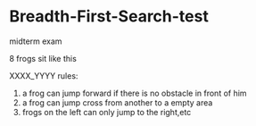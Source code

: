 # Breadth-First-Search-test
midterm exam

8 frogs sit like this

XXXX_YYYY
rules:
  1.  a frog can jump forward if there is no obstacle in front of him
  2.  a frog can jump cross from another to a empty area
  3.  frogs on the left can only jump to the right,etc
